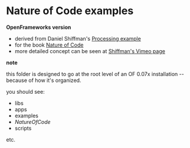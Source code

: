 Nature of Code examples
==========
**OpenFrameworks version**

* derived from Daniel Shiffman's [Processing example](https://github.com/shiffman/The-Nature-of-Code-Examples) 
* for the book [Nature of Code](http://natureofcode.com/)
* more detailed concept can be seen at [Shiffman's Vimeo page](https://vimeo.com/shiffman)


**note**

this folder is designed to go at the root level of an OF 0.07x installation -- because of how it's organized.

you should see: 

* libs
* apps
* examples
* *NatureOfCode*
* scripts

etc. 

